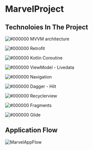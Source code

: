 # MarvelProject

## Technoloies In The Project

![#000000](https://via.placeholder.com/15/000000/000000?text=+) MVVM architecture

![#000000](https://via.placeholder.com/15/000000/000000?text=+) Retrofit

![#000000](https://via.placeholder.com/15/000000/000000?text=+) Kotlin Coroutine

![#000000](https://via.placeholder.com/15/000000/000000?text=+) ViewModel - Livedata

![#000000](https://via.placeholder.com/15/000000/000000?text=+) Navigation

![#000000](https://via.placeholder.com/15/000000/000000?text=+) Dagger - Hilt

![#000000](https://via.placeholder.com/15/000000/000000?text=+) Recyclerview

![#000000](https://via.placeholder.com/15/000000/000000?text=+) Fragments

![#000000](https://via.placeholder.com/15/000000/000000?text=+) Glide

## Application Flow

![MarvelAppFlow](https://user-images.githubusercontent.com/52356960/142590761-84737444-562d-46d9-8348-aca9e1b4fbe7.gif)
